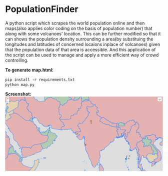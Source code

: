 # PopulationFinder
A python script which scrapes the world population online and then maps(also applies color coding on the basis of population number) that along with some volcanoes' location.
This can be further modified so that it can shows the population density surrounding a area(by substituing the longitudes and latitudes of concerned locaions inplace of volcanoes) given that the population data of that area is accessible. And this application of the script can be used to manage and apply a more efficient way of crowd controlling.


**To generate map.html:**

```
pip install -r requirements.txt
python map.py
```

**Screenshot:**
![Screenshot](screenshot.png)
